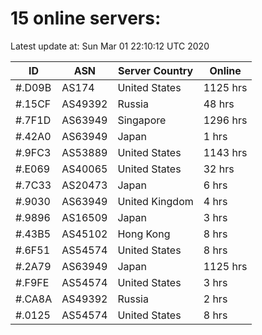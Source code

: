 # 15 online servers:

Latest update at: Sun Mar 01 22:10:12 UTC 2020

| ID | ASN | Server Country | Online |
| -- | --- | -------------- | ------ |
| #.D09B | AS174 | United States | 1125 hrs |
| #.15CF | AS49392 | Russia | 48 hrs |
| #.7F1D | AS63949 | Singapore | 1296 hrs |
| #.42A0 | AS63949 | Japan | 1 hrs |
| #.9FC3 | AS53889 | United States | 1143 hrs |
| #.E069 | AS40065 | United States | 32 hrs |
| #.7C33 | AS20473 | Japan | 6 hrs |
| #.9030 | AS63949 | United Kingdom | 4 hrs |
| #.9896 | AS16509 | Japan | 3 hrs |
| #.43B5 | AS45102 | Hong Kong | 8 hrs |
| #.6F51 | AS54574 | United States | 8 hrs |
| #.2A79 | AS63949 | Japan | 1125 hrs |
| #.F9FE | AS54574 | United States | 3 hrs |
| #.CA8A | AS49392 | Russia | 2 hrs |
| #.0125 | AS54574 | United States | 8 hrs |

